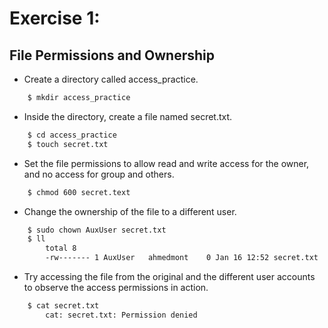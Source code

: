 # Exercise 1: 
## File Permissions and Ownership
- Create a directory called access_practice.
```bash
    $ mkdir access_practice
```
- Inside the directory, create a file named secret.txt.
```bash
    $ cd access_practice
    $ touch secret.txt
```
- Set the file permissions to allow read and write access for the owner, and no access for group and others.
```bash
    $ chmod 600 secret.text
```
- Change the ownership of the file to a different user.
```bash
    $ sudo chown AuxUser secret.txt 
    $ ll
        total 8
        -rw------- 1 AuxUser   ahmedmont    0 Jan 16 12:52 secret.txt
```
- Try accessing the file from the original and the different user accounts to observe the access permissions in action.
```bash
    $ cat secret.txt 
        cat: secret.txt: Permission denied
```